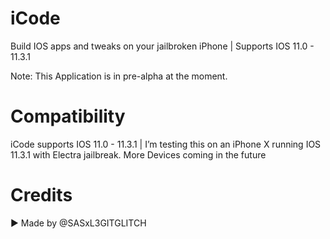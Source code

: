 # iCode
Build IOS apps and tweaks on your jailbroken iPhone | Supports IOS 11.0 - 11.3.1

Note: This Application is in pre-alpha at the moment.

# Compatibility

iCode supports IOS 11.0 - 11.3.1 | I’m testing this on an iPhone X running IOS 11.3.1 with Electra jailbreak. More Devices coming in the future

# Credits

► Made by @SASxL3GITGLITCH